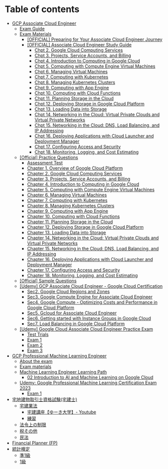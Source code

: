 # Table of contents

* [GCP Associate Cloud Engineer](README.md)
  * [Exam Guide](gcp-associate-cloud-engineer/exam-guide.md)
  * [Exam Materials](gcp-associate-cloud-engineer/exam-materials/README.md)
    * [\[OFFICIAL\] Preparing for Your Associate Cloud Engineer Journey](gcp-associate-cloud-engineer/exam-materials/official-preparing-for-your-associate-cloud-engineer-journey.md)
    * [\[OFFICIAL\] Associate Cloud Engineer Study Guide](gcp-associate-cloud-engineer/exam-materials/official-associate-cloud-engineer-study-guide/README.md)
      * [Chpt 2. Google Cloud Computing Services](gcp-associate-cloud-engineer/exam-materials/official-associate-cloud-engineer-study-guide/chpt-2.-google-cloud-computing-services.md)
      * [Chpt 3. Projects, Service Accounts, and Billing](gcp-associate-cloud-engineer/exam-materials/official-associate-cloud-engineer-study-guide/chpt-3.-projects-service-accounts-and-billing.md)
      * [Chpt 4. Introduction to Computing in Google Cloud](gcp-associate-cloud-engineer/exam-materials/official-associate-cloud-engineer-study-guide/chpt-4.-introduction-to-computing-in-google-cloud.md)
      * [Chpt 5. Computing with Compute Engine Virtual Machines](gcp-associate-cloud-engineer/exam-materials/official-associate-cloud-engineer-study-guide/chpt-5.-computing-with-compute-engine-virtual-machines.md)
      * [Chpt 6. Managing Virtual Machines](gcp-associate-cloud-engineer/exam-materials/official-associate-cloud-engineer-study-guide/chpt-6.-managing-virtual-machines.md)
      * [Chpt 7. Computing with Kubernetes](gcp-associate-cloud-engineer/exam-materials/official-associate-cloud-engineer-study-guide/chpt-7.-computing-with-kubernetes.md)
      * [Chpt 8. Managing Kubernetes Clusters](gcp-associate-cloud-engineer/exam-materials/official-associate-cloud-engineer-study-guide/chpt-8.-managing-kubernetes-clusters.md)
      * [Chpt 9. Computing with App Engine](gcp-associate-cloud-engineer/exam-materials/official-associate-cloud-engineer-study-guide/chpt-9.-computing-with-app-engine.md)
      * [Chpt 10. Computing with Cloud Functions](gcp-associate-cloud-engineer/exam-materials/official-associate-cloud-engineer-study-guide/chpt-10.-computing-with-cloud-functions.md)
      * [Chpt 11. Planning Storage in the Cloud](gcp-associate-cloud-engineer/exam-materials/official-associate-cloud-engineer-study-guide/chpt-11.-planning-storage-in-the-cloud.md)
      * [Chpt 12. Deploying Storage in Google Cloud Platform](gcp-associate-cloud-engineer/exam-materials/official-associate-cloud-engineer-study-guide/chpt-12.-deploying-storage-in-google-cloud-platform.md)
      * [Chpt 13. Loading Data into Storage](gcp-associate-cloud-engineer/exam-materials/official-associate-cloud-engineer-study-guide/chpt-13.-loading-data-into-storage.md)
      * [Chpt 14. Networking in the Cloud: Virtual Private Clouds and Virtual Private Networks](gcp-associate-cloud-engineer/exam-materials/official-associate-cloud-engineer-study-guide/chpt-14.-networking-in-the-cloud-virtual-private-clouds-and-virtual-private-networks.md)
      * [Chpt 15. Networking in the Cloud: DNS, Load Balancing, and IP Addressing](gcp-associate-cloud-engineer/exam-materials/official-associate-cloud-engineer-study-guide/chpt-15.-networking-in-the-cloud-dns-load-balancing-and-ip-addressing.md)
      * [Chpt 16. Deploying Applications with Cloud Launcher and Deployment Manager](gcp-associate-cloud-engineer/exam-materials/official-associate-cloud-engineer-study-guide/chpt-16.-deploying-applications-with-cloud-launcher-and-deployment-manager.md)
      * [Chpt 17. Configuring Access and Security](gcp-associate-cloud-engineer/exam-materials/official-associate-cloud-engineer-study-guide/chpt-17.-configuring-access-and-security.md)
      * [Chpt 18. Monitoring, Logging, and Cost Estimating](gcp-associate-cloud-engineer/exam-materials/official-associate-cloud-engineer-study-guide/chpt-18.-monitoring-logging-and-cost-estimating.md)
  * [\[Official\] Practice Questions](gcp-associate-cloud-engineer/official-practice-questions/README.md)
    * [Assessment Test](gcp-associate-cloud-engineer/official-practice-questions/assessment-test.md)
    * [Chapter 1. Overview of Google Cloud Platform](gcp-associate-cloud-engineer/official-practice-questions/chapter-1.-overview-of-google-cloud-platform.md)
    * [Chapter 2. Google Cloud Computing Services](gcp-associate-cloud-engineer/official-practice-questions/chapter-2.-google-cloud-computing-services.md)
    * [Chapter 3. Projects, Service Accounts, and Billing](gcp-associate-cloud-engineer/official-practice-questions/chapter-3.-projects-service-accounts-and-billing.md)
    * [Chapter 4. Introduction to Computing in Google Cloud](gcp-associate-cloud-engineer/official-practice-questions/chapter-4.-introduction-to-computing-in-google-cloud.md)
    * [Chapter 5. Computing with Compute Engine Virtual Machines](gcp-associate-cloud-engineer/official-practice-questions/chapter-5.-computing-with-compute-engine-virtual-machines.md)
    * [Chapter 6. Managing Virtual Machines](gcp-associate-cloud-engineer/official-practice-questions/chapter-6.-managing-virtual-machines.md)
    * [Chapter 7. Computing with Kubernetes](gcp-associate-cloud-engineer/official-practice-questions/chapter-7.-computing-with-kubernetes.md)
    * [Chapter 8. Managing Kubernetes Clusters](gcp-associate-cloud-engineer/official-practice-questions/chapter-8.-managing-kubernetes-clusters.md)
    * [Chapter 9. Computing with App Engine](gcp-associate-cloud-engineer/official-practice-questions/chapter-9.-computing-with-app-engine.md)
    * [Chapter 10. Computing with Cloud Functions](gcp-associate-cloud-engineer/official-practice-questions/chapter-10.-computing-with-cloud-functions.md)
    * [Chapter 11. Planning Storage in the Cloud](gcp-associate-cloud-engineer/official-practice-questions/chapter-11.-planning-storage-in-the-cloud.md)
    * [Chapter 12. Deploying Storage in Google Cloud Platform](gcp-associate-cloud-engineer/official-practice-questions/chapter-12.-deploying-storage-in-google-cloud-platform.md)
    * [Chapter 13. Loading Data into Storage](gcp-associate-cloud-engineer/official-practice-questions/chapter-13.-loading-data-into-storage.md)
    * [Chapter 14. Networking in the Cloud: Virtual Private Clouds and Virtual Private Networks](gcp-associate-cloud-engineer/official-practice-questions/chapter-14.-networking-in-the-cloud-virtual-private-clouds-and-virtual-private-networks.md)
    * [Chapter 15. Networking in the Cloud: DNS, Load Balancing, and IP Addressing](gcp-associate-cloud-engineer/official-practice-questions/chapter-15.-networking-in-the-cloud-dns-load-balancing-and-ip-addressing.md)
    * [Chapter 16. Deploying Applications with Cloud Launcher and Deployment Manager](gcp-associate-cloud-engineer/official-practice-questions/chapter-16.-deploying-applications-with-cloud-launcher-and-deployment-manager.md)
    * [Chapter 17. Configuring Access and Security](gcp-associate-cloud-engineer/official-practice-questions/chapter-17.-configuring-access-and-security.md)
    * [Chapter 18. Monitoring, Logging, and Cost Estimating](gcp-associate-cloud-engineer/official-practice-questions/chapter-18.-monitoring-logging-and-cost-estimating.md)
  * [\[Official\] Sample Questions](gcp-associate-cloud-engineer/official-sample-questions.md)
  * [\[Udemy\] GCP Associate Cloud Engineer - Google Cloud Certification](gcp-associate-cloud-engineer/udemy-gcp-associate-cloud-engineer-google-cloud-certification/README.md)
    * [Sec2. Google Cloud Regions and Zones](gcp-associate-cloud-engineer/udemy-gcp-associate-cloud-engineer-google-cloud-certification/sec2.-google-cloud-regions-and-zones.md)
    * [Sec3. Google Compute Engine for Associate Cloud Engineer](gcp-associate-cloud-engineer/udemy-gcp-associate-cloud-engineer-google-cloud-certification/sec3.-google-compute-engine-for-associate-cloud-engineer.md)
    * [Sec4. Google Compute - Optimizing Costs and Performance in Google Cloud Platform](gcp-associate-cloud-engineer/udemy-gcp-associate-cloud-engineer-google-cloud-certification/sec4.-google-compute-optimizing-costs-and-performance-in-google-cloud-platform.md)
    * [Sec5. Gcloud for Associate Cloud Engineer](gcp-associate-cloud-engineer/udemy-gcp-associate-cloud-engineer-google-cloud-certification/sec5.-gcloud-for-associate-cloud-engineer.md)
    * [Sec6. Getting started with Instance Groups in Google Cloud](gcp-associate-cloud-engineer/udemy-gcp-associate-cloud-engineer-google-cloud-certification/sec6.-getting-started-with-instance-groups-in-google-cloud.md)
    * [Sec7. Load Balancing in Google Cloud Platform](gcp-associate-cloud-engineer/udemy-gcp-associate-cloud-engineer-google-cloud-certification/sec7.-load-balancing-in-google-cloud-platform.md)
  * [\[Udemy\] Google Cloud Associate Cloud Engineer Practice Exam](gcp-associate-cloud-engineer/udemy-google-cloud-associate-cloud-engineer-practice-exam/README.md)
    * [Test Trials](gcp-associate-cloud-engineer/udemy-google-cloud-associate-cloud-engineer-practice-exam/test-trials.md)
    * [Exam 1](gcp-associate-cloud-engineer/udemy-google-cloud-associate-cloud-engineer-practice-exam/exam-1.md)
    * [Exam 2](gcp-associate-cloud-engineer/udemy-google-cloud-associate-cloud-engineer-practice-exam/exam-2.md)
    * [Exam 3](gcp-associate-cloud-engineer/udemy-google-cloud-associate-cloud-engineer-practice-exam/exam-3.md)
* [GCP Professional Machine Learning Engineer](<README (1).md>)
  * [About the exam](gcp-professional-machine-learning-engineer/about-the-exam.md)
  * [Exam materials](gcp-professional-machine-learning-engineer/exam-materials.md)
  * [Machine Learning Engineer Learning Path](gcp-professional-machine-learning-engineer/machine-learning-engineer-learning-path/README.md)
    * [02 Introduction to AI and Machine Learning on Google Cloud](gcp-professional-machine-learning-engineer/machine-learning-engineer-learning-path/02-introduction-to-ai-and-machine-learning-on-google-cloud.md)
  * [Udemy: Google Professional Machine Learning Certification Exam 2023](gcp-professional-machine-learning-engineer/udemy-google-professional-machine-learning-certification-exam-2023/README.md)
    * [Exam 1](gcp-professional-machine-learning-engineer/udemy-google-professional-machine-learning-certification-exam-2023/exam-1.md)
* [宅地建物取引士資格試験(宅建士)](zhai-di-jian-wu-qu-yin-shi-zi-ge-shi-yan-zhai-jian-shi/README.md)
  * [宅建業法](zhai-di-jian-wu-qu-yin-shi-zi-ge-shi-yan-zhai-jian-shi/zhai-jian-ye-fa/README.md)
    * [宅建講座【ゆーき大学】- Youtube](zhai-di-jian-wu-qu-yin-shi-zi-ge-shi-yan-zhai-jian-shi/zhai-jian-ye-fa/yki-youtube.md)
    * [練習](zhai-di-jian-wu-qu-yin-shi-zi-ge-shi-yan-zhai-jian-shi/zhai-jian-ye-fa/lian-xi.md)
  * [法令上の制限](zhai-di-jian-wu-qu-yin-shi-zi-ge-shi-yan-zhai-jian-shi/no.md)
  * [税その他](zhai-di-jian-wu-qu-yin-shi-zi-ge-shi-yan-zhai-jian-shi/sono.md)
  * [民法](zhai-di-jian-wu-qu-yin-shi-zi-ge-shi-yan-zhai-jian-shi/min-fa.md)
* [Financial Planner (FP)](financial-planner-fp.md)
* [統計検定](tong-ji-jian-ding/README.md)
  * [準1級](tong-ji-jian-ding/zhun-1-ji.md)
  * [1級](tong-ji-jian-ding/1-ji.md)

